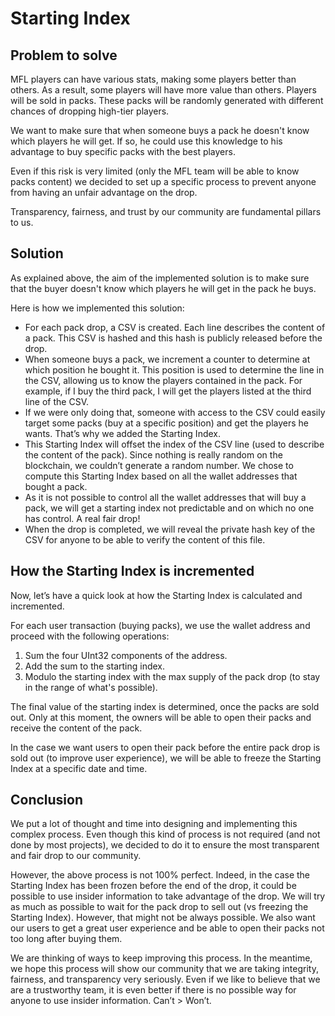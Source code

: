 # Starting Index

## Problem to solve

MFL players can have various stats, making some players better than others. As a result, some players will have more value than others. Players will be sold in packs. These packs will be randomly generated with different chances of dropping high-tier players. 

We want to make sure that when someone buys a pack he doesn't know which players he will get. If so, he could use this knowledge to his advantage to buy specific packs with the best players. 

Even if this risk is very limited (only the MFL team will be able to know packs content) we decided to set up a specific process to prevent anyone from having an unfair advantage on the drop. 

Transparency, fairness, and trust by our community are fundamental pillars to us.

## Solution

As explained above, the aim of the implemented solution is to make sure that the buyer doesn't know which players he will get in the pack he buys.

Here is how we implemented this solution:

- For each pack drop, a CSV is created. Each line describes the content of a pack. This CSV is hashed and this hash is publicly released before the drop.
- When someone buys a pack, we increment a counter to determine at which position he bought it. This position is used to determine the line in the CSV, allowing us to know the players contained in the pack. For example, if I buy the third pack, I will get the players listed at the third line of the CSV.
- If we were only doing that, someone with access to the CSV could easily target some packs (buy at a specific position) and get the players he wants. That’s why we added the Starting Index.
- This Starting Index will offset the index of the CSV line (used to describe the content of the pack). Since nothing is really random on the blockchain, we couldn’t generate a random number. We chose to compute this Starting Index based on all the wallet addresses that bought a pack.
- As it is not possible to control all the wallet addresses that will buy a pack, we will get a starting index not predictable and on which no one has control. A real fair drop!
- When the drop is completed, we will reveal the private hash key of the CSV for anyone to be able to verify the content of this file.

## How the Starting Index is incremented

Now, let’s have a quick look at how the Starting Index is calculated and incremented. 

For each user transaction (buying packs), we use the wallet address and proceed with the following operations:

1. Sum the four UInt32 components of the address.
2. Add the sum to the starting index.
3. Modulo the starting index with the max supply of the pack drop (to stay in the range of what's possible).

The final value of the starting index is determined, once the packs are sold out. Only at this moment, the owners will be able to open their packs and receive the content of the pack. 

In the case we want users to open their pack before the entire pack drop is sold out (to improve user experience), we will be able to freeze the Starting Index at a specific date and time.

## Conclusion

We put a lot of thought and time into designing and implementing this complex process. Even though this kind of process is not required (and not done by most projects), we decided to do it to ensure the most transparent and fair drop to our community. 

However, the above process is not 100% perfect. Indeed, in the case the Starting Index has been frozen before the end of the drop, it could be possible to use insider information to take advantage of the drop. We will try as much as possible to wait for the pack drop to sell out (vs freezing the Starting Index). However, that might not be always possible. We also want our users to get a great user experience and be able to open their packs not too long after buying them.

We are thinking of ways to keep improving this process. In the meantime, we hope this process will show our community that we are taking integrity, fairness, and transparency very seriously. Even if we like to believe that we are a trustworthy team, it is even better if there is no possible way for anyone to use insider information. Can’t > Won’t.